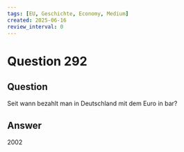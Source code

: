 ```yaml
---
tags: [EU, Geschichte, Economy, Medium]
created: 2025-06-16
review_interval: 0
---
```


# Question 292

## Question

Seit wann bezahlt man in Deutschland mit dem Euro in bar?

## Answer

2002
